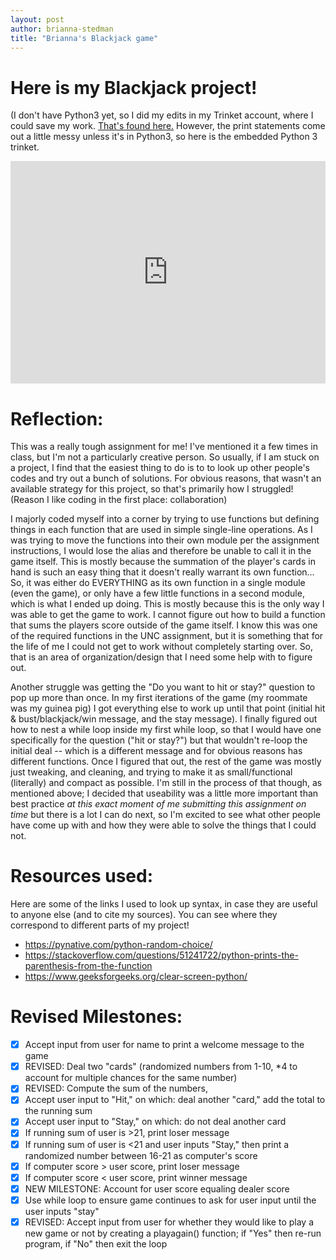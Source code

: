 ```yaml
---
layout: post
author: brianna-stedman
title: "Brianna's Blackjack game"
---
```

# Here is my Blackjack project! 
(I don't have Python3 yet, so I did my edits in my Trinket account, where I could save my work. [That's found here.](https://trinket.io/python/9f0be9e0cd)
However, the print statements come out a little messy unless it's in Python3, so here is the embedded Python 3 trinket. 

<iframe src="https://trinket.io/embed/python3/c6dc0893d6" width="100%" height="356" frameborder="0" marginwidth="0" marginheight="0" allowfullscreen></iframe>

# Reflection:
This was a really tough assignment for me! I've mentioned it a few times in class, but I'm not a particularly creative person. So usually, if I am stuck on a project, I find that the easiest thing to do is to to look up other people's codes and try out a bunch of solutions. For obvious reasons, that wasn't an available strategy for this project, so that's primarily how I struggled! (Reason I like coding in the first place: collaboration) 

I majorly coded myself into a corner by trying to use functions but defining things in each function that are used in simple single-line operations. As I was trying to move the functions into their own module per the assignment instructions, I would lose the alias and therefore be unable to call it in the game itself. This is mostly because the summation of the player's cards in hand is such an easy thing that it doesn't really warrant its own function... So, it was either do EVERYTHING as its own function in a single module (even the game), or only have a few little functions in a second module, which is what I ended up doing. This is mostly because this is the only way I was able to get the game to work. I cannot figure out how to build a function that sums the players score outside of the game itself. I know this was one of the required functions in the UNC assignment, but it is something that for the life of me I could not get to work without completely starting over. So, that is an area of organization/design that I need some help with to figure out. 

Another struggle was getting the "Do you want to hit or stay?" question to pop up more than once. In my first iterations of the game (my roommate was my guinea pig) I got everything else to work up until that point (initial hit & bust/blackjack/win message, and the stay message). I finally figured out how to nest a while loop inside my first while loop, so that I would have one specifically for the question ("hit or stay?") but that wouldn't re-loop the initial deal -- which is a different message and for obvious reasons has different functions. Once I figured that out, the rest of the game was mostly just tweaking, and cleaning, and trying to make it as small/functional (literally) and compact as possible. I'm still in the process of that though, as mentioned above; I decided that useability was a little more important than best practice *at this exact moment of me submitting this assignment on time* but there is a lot I can do next, so I'm excited to see what other people have come up with and how they were able to solve the things that I could not. 

# Resources used:
Here are some of the links I used to look up syntax, in case they are useful to anyone else (and to cite my sources). You can see where they correspond to different parts of my project! 
* https://pynative.com/python-random-choice/
* https://stackoverflow.com/questions/51241722/python-prints-the-parenthesis-from-the-function
* https://www.geeksforgeeks.org/clear-screen-python/

# Revised Milestones:
- [x] Accept input from user for name to print a welcome message to the game 
- [x] REVISED: Deal two "cards" (randomized numbers from 1-10, *4 to account for multiple chances for the same number)
- [x] REVISED: Compute the sum of the numbers, 
- [x] Accept user input to "Hit," on which: deal another "card," add the total to the running sum
- [x] Accept user input to "Stay," on which: do not deal another card
- [x] If running sum of user is >21, print loser message
- [x] If running sum of user is <21 and user inputs "Stay," then print a randomized number between 16-21 as computer's score
- [x] If computer score > user score, print loser message 
- [x] If computer score < user score, print winner message 
- [X] NEW MILESTONE: Account for user score equaling dealer score 
- [x] Use while loop to ensure game continues to ask for user input until the user inputs "stay"
- [x] REVISED: Accept input from user for whether they would like to play a new game or not by creating a playagain() function; if "Yes" then re-run program, if "No" then exit the loop
